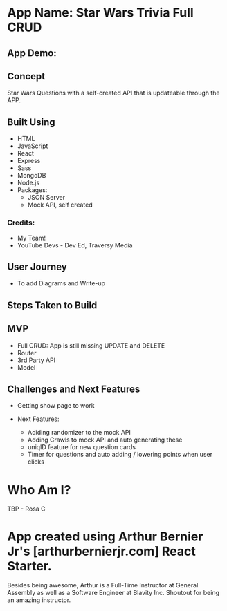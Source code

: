# App Name: Star Wars Trivia Full CRUD

## App Demo:

## Concept
Star Wars Questions with a self-created API that is updateable through the APP.

## Built Using

- HTML
- JavaScript
- React
- Express
- Sass
- MongoDB
- Node.js
- Packages:
    - JSON Server
    - Mock API, self created
### Credits:
- My Team!
- YouTube Devs - Dev Ed, Traversy Media 

## User Journey
- To add Diagrams and Write-up

## Steps Taken to Build


## MVP
- Full CRUD: App is still missing UPDATE and DELETE
- Router
- 3rd Party API
- Model

## Challenges and Next Features
- Getting show page to work
  
- Next Features:
    - Adiding randomizer to the mock API
    - Adding Crawls to mock API and auto generating these 
    - uniqID feature for new question cards 
    - Timer for questions and auto adding / lowering points when user clicks

# Who Am I?

TBP - Rosa C

# App created using Arthur Bernier Jr's [arthurbernierjr.com] React Starter.
Besides being awesome, Arthur is a Full-Time Instructor at General Assembly as well as a Software Engineer at Blavity Inc. Shoutout for being an amazing instructor.
